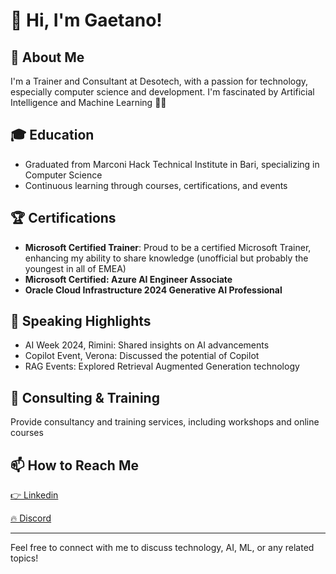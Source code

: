 # 👋 Hi, I'm Gaetano!

## 🚀 About Me

I'm a Trainer and Consultant at Desotech, with a passion for technology, especially computer science and development. I'm fascinated by Artificial Intelligence and Machine Learning 🤖💡

## 🎓 Education

- Graduated from Marconi Hack Technical Institute in Bari, specializing in Computer Science
- Continuous learning through courses, certifications, and events

## 🏆 Certifications

- **Microsoft Certified Trainer**: Proud to be a certified Microsoft Trainer, enhancing my ability to share knowledge (unofficial but probably the youngest in all of EMEA)
- **Microsoft Certified: Azure AI Engineer Associate**
- **Oracle Cloud Infrastructure 2024 Generative AI Professional**

## 🎤 Speaking Highlights

- AI Week 2024, Rimini: Shared insights on AI advancements
- Copilot Event, Verona: Discussed the potential of Copilot
- RAG Events: Explored Retrieval Augmented Generation technology

## 💼 Consulting & Training

Provide consultancy and training services, including workshops and online courses

## 📫 How to Reach Me

[👉 Linkedin](https://www.linkedin.com/in/itsgaet/)

[🔥 Discord](https://discord.gg/2sDVPZaHbS)

---

Feel free to connect with me to discuss technology, AI, ML, or any related topics!
